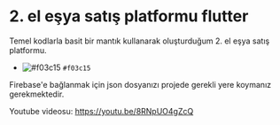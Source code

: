 # 2. el eşya satış platformu flutter

Temel kodlarla basit bir mantık kullanarak oluşturduğum 2. el eşya satış platformu.

- ![#f03c15](https://via.placeholder.com/15/f03c15/000000?text=a) `#f03c15`

Firebase'e bağlanmak için json dosyanızı projede gerekli yere koymanız gerekmektedir.

Youtube videosu: https://youtu.be/8RNpUO4gZcQ

